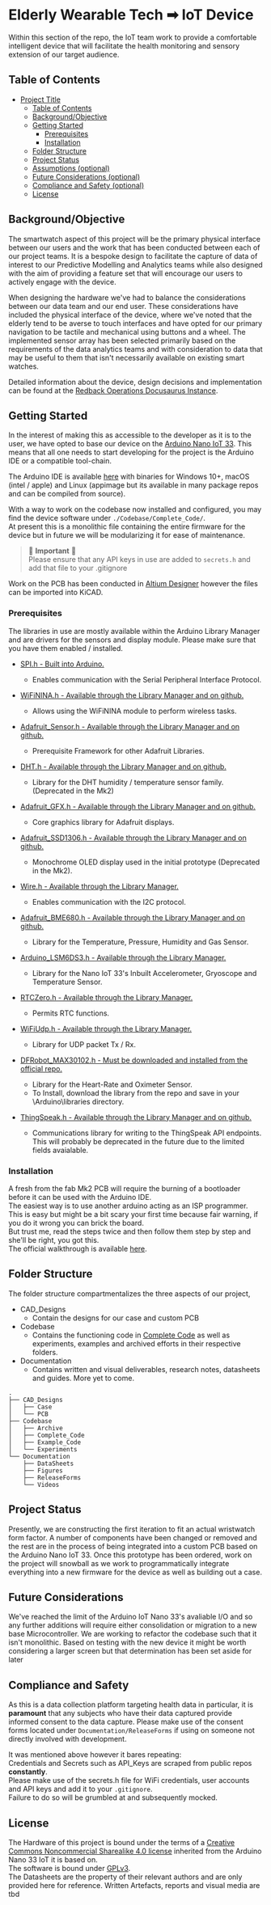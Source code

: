 # Elderly Wearable Tech ➡ IoT Device

 Within this section of the repo, the IoT team work to provide a comfortable intelligent device that will facilitate the health monitoring and sensory extension of our target audience.
## Table of Contents

- [Project Title](#project-title)
  - [Table of Contents](#table-of-contents)
  - [Background/Objective](#backgroundobjective)
  - [Getting Started](#getting-started)
    - [Prerequisites](#prerequisites)
    - [Installation](#installation)
  - [Folder Structure](#folder-structure)
  - [Project Status](#project-status)
  - [Assumptions (optional)](#assumptions-optional)
  - [Future Considerations (optional)](#future-considerations-optional)
  - [Compliance and Safety (optional)](#compliance-and-safety-optional)
  - [License](#license)

## Background/Objective

The smartwatch aspect of this project will be the primary physical interface between our users and the work that has been conducted between each of our project teams. It is a bespoke design to facilitate the capture of data of interest to our Predictive Modelling and Analytics teams while also designed with the aim of providing a feature set that will encourage our users to actively engage with the device. 

When designing the hardware we've had to balance the considerations between our data team and our end user. These considerations have included the physical interface of the device, where we've noted that the elderly tend to be averse to touch interfaces and have opted for our primary navigation to be tactile and mechanical using buttons and a wheel. The implemented sensor array has been selected primarily based on the requirements of the data analytics teams and with consideration to data that may be useful to them that isn't necessarily available on existing smart watches. 

Detailed information about the device, design decisions and implementation can be found at the [Redback Operations Docusaurus Instance](https://redback-operations.github.io/redback-documentation/docs/category/project-2). 

## Getting Started

In the interest of making this as accessible to the developer as it is to the user, we have opted to base our device on the [Arduino Nano IoT 33](https://store-usa.arduino.cc/products/arduino-nano-33-iot). This means that all one needs to start developing for the project is the Arduino IDE or a compatible tool-chain.

The Arduino IDE is available [here](https://www.arduino.cc/en/software) with binaries for Windows 10+, macOS (intel / apple) and Linux (appimage but its available in many package repos and can be compiled from source). 

With a way to work on the codebase now installed and configured, you may find the device software under 
`./Codebase/Complete_Code/`. \
At present this is a monolithic file containing the entire firmware for the device but in future we will be modularizing it for ease of maintenance. 

>🚩 **Important** 🚩 \
> Please ensure that any API keys in use are added to `secrets.h` and add that file to your .gitignore

Work on the PCB has been conducted in [Altium Designer](https://www.altium.com/altium-designer) however the files can be imported into KiCAD. 


### Prerequisites

The libraries in use are mostly available within the Arduino Library Manager and are drivers for the sensors and display module. Please make sure that you have them enabled / installed. 

- [SPI.h - Built into Arduino.](https://www.arduino.cc/reference/en/language/functions/communication/spi/)
  - Enables communication with the Serial Peripheral Interface Protocol.

- [WiFiNINA.h - Available through the Library Manager and on github.](https://github.com/arduino-libraries/WiFiNINA)
  - Allows using the WiFiNINA module to perform wireless tasks.

- [Adafruit_Sensor.h - Available through the Library Manager and on github.](https://github.com/adafruit/Adafruit_Sensor)
  - Prerequisite Framework for other Adafruit Libraries.

- [DHT.h - Available through the Library Manager and on github.](https://github.com/adafruit/DHT-sensor-library)
  - Library for the DHT humidity / temperature sensor family. (Deprecated in the Mk2)

- [Adafruit_GFX.h - Available through the Library Manager and on github.](https://github.com/adafruit/Adafruit-GFX-Library)
  - Core graphics library for Adafruit displays. 

- [Adafruit_SSD1306.h - Available through the Library Manager and on github.](https://github.com/adafruit/Adafruit_SSD1306)
  - Monochrome OLED display used in the initial prototype (Deprecated in the Mk2).

- [Wire.h - Available through the Library Manager.](https://www.arduino.cc/reference/en/language/functions/communication/wire/)
  - Enables communication with the I2C protocol.

- [Adafruit_BME680.h - Available through the Library Manager and on github.](https://github.com/adafruit/Adafruit_BME680)
  - Library for the Temperature, Pressure, Humidity and Gas Sensor.

- [Arduino_LSM6DS3.h - Available through the Library Manager.](https://www.arduino.cc/reference/en/libraries/arduino_lsm6ds3/)
  - Library for the Nano IoT 33's Inbuilt Accelerometer, Gryoscope and Temperature Sensor. 

- [RTCZero.h - Available through the Library Manager.](https://www.arduino.cc/reference/en/libraries/rtczero/)
  - Permits RTC functions.

- [WiFiUdp.h - Available through the Library Manager.](https://www.arduino.cc/reference/en/libraries/wifi/wifiudp/)
  - Library for UDP packet Tx / Rx.

- [DFRobot_MAX30102.h - Must be downloaded and installed from the official repo.](https://github.com/DFRobot/DFRobot_MAX30102)
  - Library for the Heart-Rate and Oximeter Sensor.
  - To Install, download the library from the repo and save in your \Arduino\libraries directory.

- [ThingSpeak.h - Available through the Library Manager and on github.](https://github.com/mathworks/thingspeak-arduino)
  - Communications library for writing to the ThingSpeak API endpoints. This will probably be deprecated in the future due to the limited fields avaialable.



### Installation

A fresh from the fab Mk2 PCB will require the burning of a bootloader before it can be used with the Arduino IDE.\
The easiest way is to use another arduino acting as an ISP programmer. \
This is easy but might be a bit scary your first time because fair warning, if you do it wrong you can brick the board.\
But trust me, read the steps twice and then follow them step by step and she'll be right, you got this. \
The official walkthrough is available [here](https://support.arduino.cc/hc/en-us/articles/8991429732124-Burn-the-bootloader-on-Arduino-Nano-33-IoT).

## Folder Structure

The folder structure compartmentalizes the three aspects of our project, 
- CAD_Designs
    - Contain the designs for our case and custom PCB
- Codebase
    - Contains the functioning code in [Complete Code](https://github.com/Redback-Operations/Elderly_Wearable_Tech/tree/main/IoT_Wearable/Codebase/Complete_Code) as well as experiments, examples and archived efforts in their respective folders.
- Documentation
    - Contains written and visual deliverables, research notes, datasheets and guides. More yet to come. 
```
.
├── CAD_Designs
│   ├── Case
│   └── PCB
├── Codebase
│   ├── Archive
│   ├── Complete_Code
│   ├── Example_Code
│   └── Experiments
└── Documentation
    ├── DataSheets
    ├── Figures
    ├── ReleaseForms
    └── Videos

```

## Project Status

Presently, we are constructing the first iteration to fit an actual wristwatch form factor. A number of components have been changed or removed and the rest are in the process of being integrated into a custom PCB based on the Arduino Nano IoT 33. Once this prototype has been ordered, work on the project will snowball as we work to programmatically integrate everything into a new firmware for the device as well as building out a case. 

## Future Considerations

We've reached the limit of the Arduino IoT Nano 33's avaliable I/O and so any further additions will require either consolidation or migration to a new base Microcontroller. We are working to refactor the codebase such that it isn't monolithic. Based on testing with the new device it might be worth considering a larger screen but that determination has been set aside for later 

## Compliance and Safety
As this is a data collection platform targeting health data in particular, it is **paramount** that any subjects who have their data captured provide informed consent to the data capture. 
Please make use of the consent forms located under `Documentation/ReleaseForms` if using on someone not directly involved with development. 

It was mentioned above however it bares repeating: \
Credentials and Secrets such as API_Keys are scraped from public repos **constantly**.\
 Please make use of the secrets.h file for WiFi credentials, user accounts and API keys and add it to your `.gitignore`.\
Failure to do so will be grumbled at and subsequently mocked. 

## License

The Hardware of this project is bound under the terms of a [Creative Commons Noncommercial Sharealike 4.0 license](https://creativecommons.org/licenses/by-nc-sa/4.0/deed.en) inherited from the Arduino Nano 33 IoT it is based on.\
The software is bound under [GPLv3](https://www.gnu.org/licenses/gpl-3.0.en.html).\
The Datasheets are the property of their relevant authors and are only provided here for reference. 
Written Artefacts, reports and visual media are tbd
